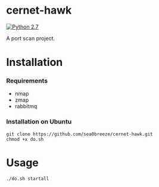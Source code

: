 # cernet-hawk

[![Python 2.7](https://img.shields.io/badge/Python-2.7-yellow.svg)](http://www.python.org/download/)

A port scan project.

# Installation

### Requirements

* nmap
* zmap
* rabbitmq

### Installation on Ubuntu

```shell
git clone https://github.com/sea0breeze/cernet-hawk.git
chmod +x do.sh
```

# Usage

```shell
./do.sh startall
```

